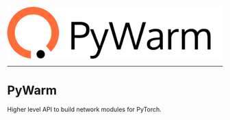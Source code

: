 
![PyWarm Logo](docs/pywarm-logo.png)

----------------
# PyWarm
Higher level API to build network modules for PyTorch.
